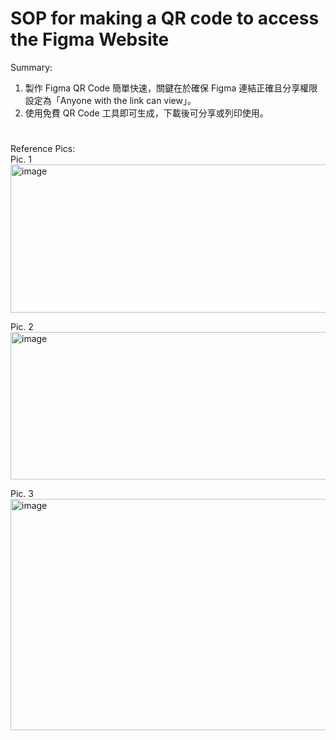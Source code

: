 # SOP for making a QR code to access the Figma Website

Summary:  
1. 製作 Figma QR Code 簡單快速，關鍵在於確保 Figma 連結正確且分享權限設定為「Anyone with the link can view」。
2. 使用免費 QR Code 工具即可生成，下載後可分享或列印使用。  

#
#

Reference Pics:  
Pic. 1   
<img width="543" height="237" alt="image" src="https://github.com/user-attachments/assets/a00284d2-e3cb-49b0-9f20-4547ef6a8d5f" />


Pic. 2  
 <img width="543" height="236" alt="image" src="https://github.com/user-attachments/assets/bf21fdaf-02cb-4b6a-8b55-ebcfbbb6710f" />

Pic. 3  
 <img width="543" height="370" alt="image" src="https://github.com/user-attachments/assets/e494f0c1-cd82-4b37-b10b-85fa12f4b90c" />
